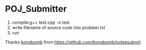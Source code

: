 POJ_Submitter
=============

1.  compile:g++ test.cpp -o test
2.  write filename of source code into problem.txt
3.  run

Thanks [kongbomb](https://github.com/kongbomb)
from https://github.com/kongbomb/judgesubmit
